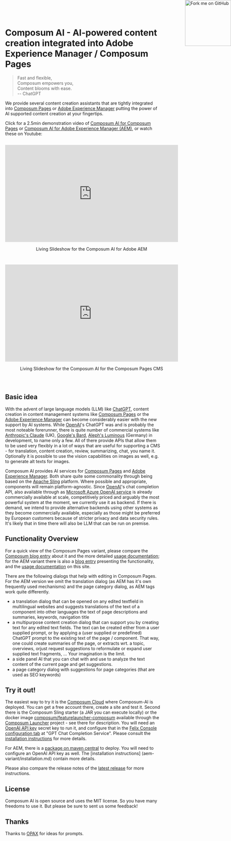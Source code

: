 <!-- https://github.blog/2008-12-19-github-ribbons/ -->
<a href="https://github.com/ist-dresden/composum-AI" style="position: absolute; top: 0px; right: 0px;">
  <img decoding="async" width="149" height="149" src="https://github.blog/wp-content/uploads/2008/12/forkme_right_gray_6d6d6d.png?resize=149%2C149" class="attachment-full size-full" alt="Fork me on GitHub" loading="lazy" data-recalc-dims="1"></img>
</a>

# Composum AI - AI-powered content creation integrated into Adobe Experience Manager / Composum Pages

> Fast and flexible, \
> Composum empowers you, \
> Content blooms with ease. \
> -- ChatGPT

We provide several content creation assistants that are tightly integrated into
[Composum Pages](https://www.composum.com/) or
[Adobe Experience Manager](https://business.adobe.com/products/experience-manager/adobe-experience-manager.html)
putting the power of AI supported content creation at your fingertips.

Click for a 2.5min demonstration video of
[Composum AI for Composum Pages](image/ai/video/QuickDemo.mp4) or
[Composum AI for Adobe Experience Manager (AEM)](image/ai/video/ComposumAIforAEMQuickDemo.mp4), or watch these on
Youtube:

<div style="display: flex; flex-wrap: wrap; justify-content: space-between; margin-top: 2em;">
  <div style="flex: 0 0; margin-bottom: 2em; text-align: center;">
    <iframe src="https://www.youtube.com/embed/96gv-F4zX_o?si=eOXepyR2uP-tPjXp" 
        title="Living Slideshow for the Composum AI for Adobe AEM" frameborder="0" width="560" height="315" 
        allow="accelerometer; autoplay; clipboard-write; encrypted-media; gyroscope; picture-in-picture; web-share" 
        allowfullscreen="allowfullscreen"></iframe>
    <p>Living Slideshow for the Composum AI for Adobe AEM</p>
  </div>

  <div style="flex: 0 0; margin-bottom: 2em; text-align: center;">
    <iframe src="https://www.youtube.com/embed/lSdKlwIDPkE?si=IRPONQn1zBk_0CZ0" 
          title="Living Slideshow for the Composum AI for the Composum Pages CMS" 
          frameborder="0" width="560" height="315" 
          allow="accelerometer; autoplay; clipboard-write; encrypted-media; gyroscope; picture-in-picture; web-share"
          allowfullscreen="allowfullscreen"></iframe>
    <p>Living Slideshow for the Composum AI for the Composum Pages CMS</p>
  </div>
</div>

## Basic idea

With the advent of large language models (LLM) like [ChatGPT](https://openai.com/blog/chatgpt),
content creation in content management systems like [Composum Pages](https://www.composum.com/home.html) or the
[Adobe Experience Manager](https://business.adobe.com/products/experience-manager/adobe-experience-manager.html)
can become considerably easier with the new support by AI systems.
While [OpenAI](https://openai.com/)'s ChatGPT was and is probably the most noteable forerunner,
there is quite number of commercial systems like
[Anthropic's Claude](https://www.anthropic.com/index/introducing-claude) (UK),
[Google's Bard](https://bard.google.com/),
[Aleph's Luminous](https://www.aleph-alpha.com/luminous) (Germany) in development, to name only a few.
All of there provide APIs that allow
them to be used very flexibly in a lot of ways that are useful for supporting a CMS - for translation, content
creation, review, summarizing, chat, you name it. Optionally it is possible to use the vision capabilities
on images as well, e.g. to generate alt texts for images.

Composum AI provides AI services for [Composum Pages](https://www.composum.com/home.html) and
[Adobe Experience Manager](https://business.adobe.com/products/experience-manager/adobe-experience-manager.html). Both
share quite some commonality through being based on the
[Apache Sling](https://sling.apache.org/) platform.
Where possible and appropriate, components will remain platform-agnostic.
Since [OpenAI](https://openai.com/)'s chat completion API, also available through as
[Microsoft Azure OpenAI service](https://azure.microsoft.com/en-us/products/cognitive-services/openai-service/)
is already commercially available at scale, competitively priced and arguably the most powerful system at the moment,
we currently use it as backend. If there is demand, we intend to provide alternative backends using other systems
as they become commercially available,
especially as those might be preferred by European customers because of stricter privacy and
data security rules. It's likely that in time there will also be LLM that can be run on premise.

## Functionality Overview

For a quick view of the Composum Pages variant, please compare the
[Composum blog entry](https://www.composum.com/home/blog/pages/composumAI.html) about it and the more detailed
[usage documentation](composum-variant/usage.md); for the AEM variant there is also a
[blog entry](https://www.composum.com/home/blog/AEM/composumAI-AEM.html)
presenting the functionality, and the [usage documentation](aem-variant/usage.md) on this site.

There are the following dialogs that help with editing in Composum Pages. For the AEM version we omit the translation
dialog (as AEM has it's own frequently used mechanisms) and the page
category dialog, as AEM tags work quite differently.

- a translation dialog that can be opened on any edited textfield in multilingual websites and suggests translations
  of the text of a component into other languages the text of page descriptions and summaries, keywords, navigation
  title
- a multipurpose content creation dialog that can support you by creating text for any edited text fields. The text
  can be created either from a user supplied prompt, or by applying a (user supplied or predefined) ChatGPT prompt
  to the existing text of the page / component. That way, one could create summaries of the page, or extracts wrt. a
  topic, overviews, orjust request suggestions to reformulate or expand user supplied text fragments, ... Your
  imagination is the limit.
- a side panel AI that you can chat with and use to analyze the text content of the current page and get suggestions.
- a page category dialog with suggestions for page categories (that are used as SEO keywords)

## Try it out!

The easiest way to try it is the [Composum Cloud](https://cloud.composum.com) where Composum-AI is deployed. You can
get a free account there, create a site and test it.
Second there is the Composum Sling starter (a JAR you can execute locally) or the docker image
[composum/featurelauncher-composum](https://hub.docker.com/r/composum/featurelauncher-composum)
available through the
[Composum Launcher](https://github.com/ist-dresden/composum-launch) project - see there for description.
You will need an [OpenAI API key](https://platform.openai.com/account/api-keys) secret key to run it, and configure
that in the [Felix Console configuration tab](http://localhost:8080/system/console/configMgr) at "GPT Chat
Completion Service". Please consult the [installation instructions](composum-variant/installation.md) for more details.

For AEM, there is a
[package on maven central](https://central.sonatype.com/artifact/com.composum.ai.aem/composum-ai.all) to deploy. You
will need to configure an OpenAI API key as well. The [installation instructions]
(aem-variant/installation.md) contain more details.

Please also compare the release notes of the
[latest release](https://github.com/ist-dresden/composum-AI/releases/) for more instructions.

## License

Composum AI is open source and uses the MIT license. So you have many freedoms to use it. But please be sure to sent us
some feedback!

## Thanks

Thanks to [OPAX](https://github.com/jaketracey/opax) for ideas for prompts.
